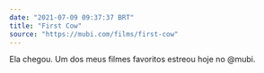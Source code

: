 ```yaml
---
date: "2021-07-09 09:37:37 BRT"
title: "First Cow"
source: "https://mubi.com/films/first-cow"
---
```


Ela chegou. Um dos meus filmes favoritos estreou hoje no @mubi.
